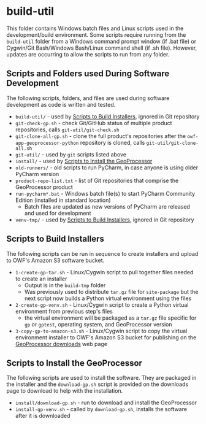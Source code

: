 # build-util #

This folder contains Windows batch files and Linux scripts used in the development/build environment.
Some scripts require running from the `build-util` folder from a
Windows command prompt window (if .bat file) or Cygwin/Git Bash/Windows Bash/Linux command shell (if .sh file).
However, updates are occurring to allow the scripts to run from any folder.

## Scripts and Folders used During Software Development ##

The following scripts, folders, and files are used during software development as code is written and tested.

* `build-util/` - used by [Scripts to Build Installers](#scripts-to-build-installers), ignored in Git repository
* `git-check-gp.sh` - check Git/GitHub status of multiple product repositories, calls `git-util/git-check.sh`
* `git-clone-all-gp.sh` - clone the full product's repositories after the `owf-app-geoprocessor-python`
repository is cloned, calls `git-util/git-clone-all.sh`
* `git-util/` - used by `git` scripts listed above
* `install/` - used by [Scripts to Install the GeoProcessor](#scripts-to-install-the-geoprocessor)
* `old-runners/` - old scripts to run PyCharm, in case anyone is using older PyCharm version
* `product-repo-list.txt` - list of Git repositories that comprise the GeoProcessor product
* `run-pycharm*.bat` - Windows batch file(s) to start PyCharm Community Edition (installed in standard location)
	+ Batch files are updated as new versions of PyCharm are released and used for development
* `venv-tmp/` - used by [Scripts to Build Installers](#scripts-to-build-installers), ignored in Git repository

## Scripts to Build Installers ##

The following scripts can be run in sequence to create installers and upload to OWF's Amazon S3 software bucket.

* `1-create-gp-tar.sh` - Linux/Cygwin script to pull together files needed to create an installer
	+ Output is in the `build-tmp` folder
	+ Was previously used to distribute `tar.gz` file for `site-package` but the next script
	now builds a Python virtual environment using the files
* `2-create-gp-venv.sh` - Linux/Cygwin script to create a Python virtual environment from previous step's files
	+ the virtual environment will be packaged as a `tar.gz` file specific for `gp` or `gptest`,
	operating system, and GeoProcessor version
* `3-copy-gp-to-amazon-s3.sh` - Linux/Cygwin script to copy the virtual environment installer to OWF's Amazon S3 bucket
for publishing on the [GeoProcessor downloads](http://software.openwaterfoundation.org/geoprocessor/) web page

## Scripts to Install the GeoProcessor ##

The following scripts are used to install the software.
They are packaged in the installer and the `download-gp.sh` script is provided
on the downloads page to download to help with the installation.

* `install/download-gp.sh` - run to download and install the GeoProcessor
* `install-gp-venv.sh` - called by `download-gp.sh`, installs the software after it is downloaded

